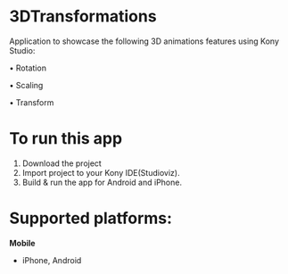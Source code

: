 # 3DTransformations
Application to showcase the following 3D animations features using Kony Studio:

•	Rotation

•	Scaling

•	Transform 

# To run this app

1. Download the project
2. Import project to your Kony IDE(Studioviz).
3. Build & run the app for Android and iPhone.

# Supported platforms:
**Mobile**
 * iPhone, Android
